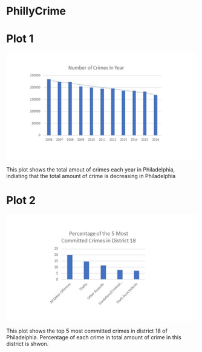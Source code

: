 # PhillyCrime


<h1> Plot 1 </h1>
<img src = 'https://github.com/xiaoyan2109/PhillyCrime/blob/master/plot1-total%20crime%20mount%20in%20year.jpg' alt = 'plot 1'/>
<p> This plot shows the total amout of crimes each year in Philadelphia, indiating that the total amount of crime is decreasing in Philadelphia</p>

<h1> Plot 2 </h1>
<img src ='https://github.com/xiaoyan2109/PhillyCrime/blob/master/plot2-5%20most%20committed%20crimes.jpg' alt = 'plot 2'/>
<p> This plot shows the top 5 most committed crimes in district 18 of Philadelphia. Percentage of each crime in total amount of crime in this district is shwon.</p>
